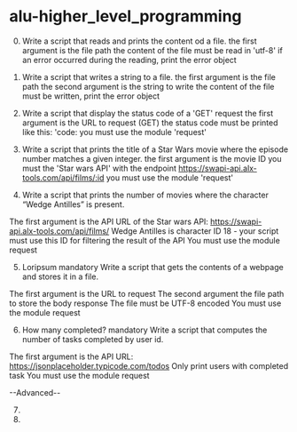 # alu-higher_level_programming

0. Write a script that reads and prints the content od a file.
the first argument is the file path
the content of the file must be read in 'utf-8'
if an error occurred during the reading, print the error object

1. Write a script that writes a string to a file.
the first argument is the file path
the second argument is the string to write
the content of the file must be written, print the error object 

2. Write a script that display the status code of a 'GET' request
the first argument is the URL to request (GET) 
the status code must be printed like this: 'code: <status code>
you must use the module 'request'

3. Write a script that prints the title of a Star Wars movie where the episode number matches a given integer.
the first argument is the movie ID 
you must the 'Star wars API' with the endpoint https://swapi-api.alx-tools.com/api/films/:id
you must use the module 'request'

4. Write a script that prints the number of movies where the character “Wedge Antilles” is present.

The first argument is the API URL of the Star wars API: https://swapi-api.alx-tools.com/api/films/
Wedge Antilles is character ID 18 - your script must use this ID for filtering the result of the API
You must use the module request

5. Loripsum
mandatory
Write a script that gets the contents of a webpage and stores it in a file.

The first argument is the URL to request
The second argument the file path to store the body response
The file must be UTF-8 encoded
You must use the module request

6. How many completed?
mandatory
Write a script that computes the number of tasks completed by user id.

The first argument is the API URL: https://jsonplaceholder.typicode.com/todos
Only print users with completed task
You must use the module request

--Advanced--

7.

8.
